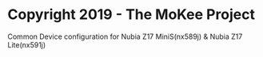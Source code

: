 Copyright 2019 - The MoKee Project
=======================================================

Common Device configuration for Nubia Z17 MiniS(nx589j) & Nubia Z17 Lite(nx591j)
